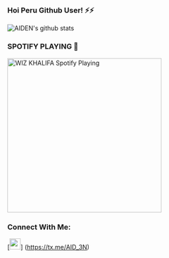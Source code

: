 ### Hoi Peru Github User! ⚡⚡

![AIDEN's github stats](https://github-readme-stats.vercel.app/api?username=Aid-3n)


### SPOTIFY PLAYING 🎵

<img src="https://now-playing-codestackr.vercel.app/api/spotify-playing" alt="WIZ KHALIFA Spotify Playing" width="350" />

### Connect With Me:

[<img src="https://cdn.jsdelivr.net/npm/simple-icons@3.5.0/icons/telegram.svg" width="25" />]
(https://tx.me/AID_3N)
